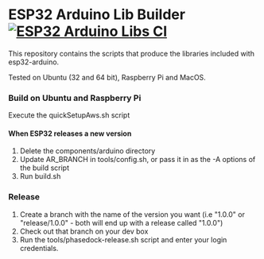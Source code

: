 # ESP32 Arduino Lib Builder [![ESP32 Arduino Libs CI](https://github.com/espressif/esp32-arduino-lib-builder/actions/workflows/push.yml/badge.svg)](https://github.com/espressif/esp32-arduino-lib-builder/actions/workflows/push.yml)

This repository contains the scripts that produce the libraries included with esp32-arduino.

Tested on Ubuntu (32 and 64 bit), Raspberry Pi and MacOS.

### Build on Ubuntu and Raspberry Pi
Execute the quickSetupAws.sh script

#### When ESP32 releases a new version

1. Delete the components/arduino directory
2. Update AR_BRANCH in tools/config.sh, or pass it in as the -A options of the build script
3. Run build.sh


### Release

1. Create a branch with the name of the version you want (i.e "1.0.0" or "release/1.0.0" - both will end up with a release called "1.0.0")
2. Check out that branch on your dev box
3. Run the tools/phasedock-release.sh script and enter your login credentials.
